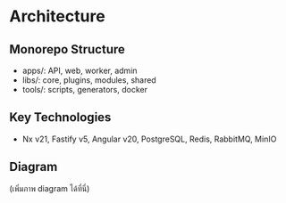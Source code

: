 # Architecture

## Monorepo Structure
- apps/: API, web, worker, admin
- libs/: core, plugins, modules, shared
- tools/: scripts, generators, docker

## Key Technologies
- Nx v21, Fastify v5, Angular v20, PostgreSQL, Redis, RabbitMQ, MinIO

## Diagram
(เพิ่มภาพ diagram ได้ที่นี่)
